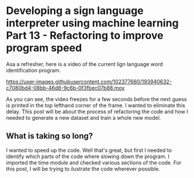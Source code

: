 # Developing a sign language interpreter using machine learning Part 13 - Refactoring to improve program speed

Asa a refresher, here is a video of the current lign language word identification program. 

https://user-images.githubusercontent.com/102377660/193940632-c7080bd4-08bb-46d8-9c6b-0f3fbec07b88.mov

As you can see, the video freezes for a few seconds before the next guess is printed in the top lefthand corner of the frame. I wanted to eliminate this delay. 
This post will be about the process of refactoring the code and how I needed to generate a new dataset and train a whole new model. 

## What is taking so long? 

I wanted to speed up the code. Well that's great, but first I needed to identify which parts of the code where slowing down the program. I imported the time module and checked various sections of the code. 
For this post, I will be trying to ilustrate the code wherever possible. 
